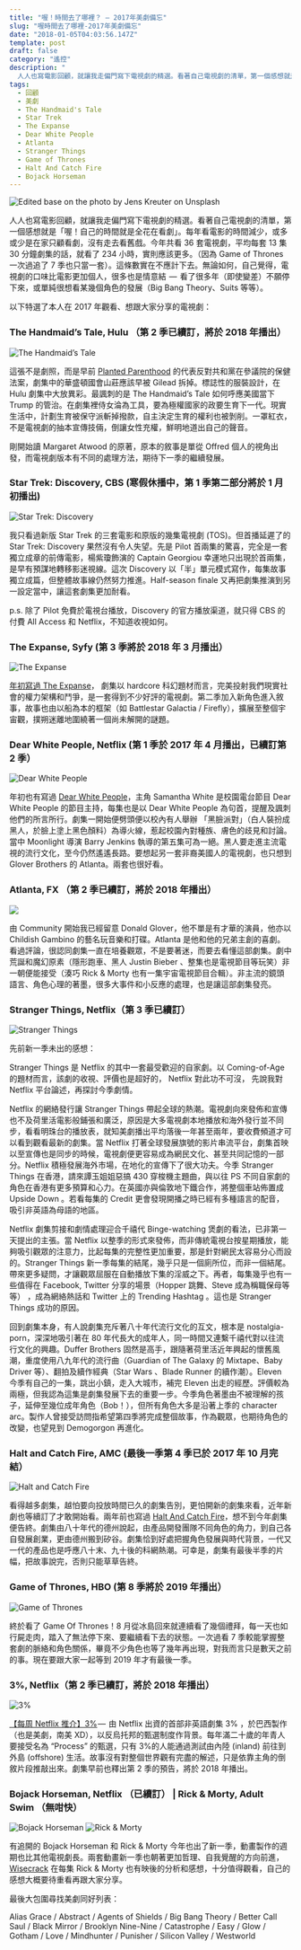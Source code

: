 ```yaml
---
title: "喔！時間去了哪裡？ — 2017年美劇備忘"
slug: "喔時間去了哪裡-2017年美劇備忘"
date: "2018-01-05T04:03:56.147Z"
template: post
draft: false
category: "遙控"
description: "
  人人也寫電影回顧，就讓我走偏門寫下電視劇的精選。看著自己電視劇的清單，第一個感想就是「喔！自己的時間就是全花在看劇」。每年看電影的時間減少，或多或少是在家只顧看劇，沒有走去看舊戲。今年共看36套電視劇，平均每套13集30分鐘劇集的話，就看了234小時，實則應該更多。"
tags:
  - 回顧
  - 美劇
  - The Handmaid's Tale
  - Star Trek
  - The Expanse
  - Dear White People
  - Atlanta
  - Stranger Things
  - Game of Thrones
  - Halt And Catch Fire
  - Bojack Horseman
---
```


![Edited base on the photo by [Jens Kreuter](https://unsplash.com/photos/ngMtsE5r9eI?utm_source=unsplash&utm_medium=referral&utm_content=creditCopyText) on [Unsplash](https://unsplash.com/?utm_source=unsplash&utm_medium=referral&utm_content=creditCopyText)](/media/1__OC1cUQdzW2__urWMw9oaoag.jpeg)

人人也寫電影回顧，就讓我走偏門寫下電視劇的精選。看著自己電視劇的清單，第一個感想就是「喔！自己的時間就是全花在看劇」。每年看電影的時間減少，或多或少是在家只顧看劇，沒有走去看舊戲。今年共看 36 套電視劇，平均每套 13 集 30 分鐘劇集的話，就看了 234 小時，實則應該更多。（因為 Game of Thrones 一次過追了 7 季也只當一套）。這條數實在不應計下去。無論如何，自己覺得，電視劇的口味比電影更加個人，很多也是情意結  —  看了很多年（即使變差）不願停下來，或單純很想看某幾個角色的發展（Big Bang Theory、Suits 等等）。

以下特選了本人在 2017 年觀看、想跟大家分享的電視劇：

### The Handmaid’s Tale, Hulu （第 2 季已續訂，將於 2018 年播出）

![The Handmaid’s Tale](/media/1__JxlUZ6ekKmZG5Goe5__pTIA.jpeg)

這張不是劇照，而是早前 [Planted Parenthood](http://www.goldderby.com/article/2017/the-handmaids-tale-protest-republican-health-care-bill-news-468025379/) 的代表反對共和黨在參議院的保健法案，劇集中的華盛頓國會山莊應該早被 Gilead 拆掉。標誌性的服裝設計，在 Hulu 劇集中大放異彩。最諷刺的是 The Handmaid’s Tale 如何呼應美國當下 Trump 的管治。在劇集裡侍女淪為工具，要為極權國家的政要生育下一代。現實生活中，計劃生育被保守派斬掉撥款，自主決定生育的權利也被剝削。一罩紅衣，不是電視劇的抽本宣傳技倆，倒讓女性充權，鮮明地道出自己的聲音。

剛開始讀 Margaret Atwood 的原著，原本的敘事是單從 Offred 個人的視角出發，而電視劇版本有不同的處理方法，期待下一季的繼續發展。

### Star Trek: Discovery, CBS (寒假休播中，第 1 季第二部分將於 1 月初播出)

![Star Trek: Discovery](/media/1__sCZ2__QxvwndVVJsQktLQdg.jpeg)

我只看過新版 Star Trek 的三套電影和原版的幾集電視劇 (TOS)。但首播延遲了的 Star Trek: Discovery 果然沒有令人失望。先是 Pilot 首兩集的驚喜，完全是一套獨立成章的前傳電影，楊紫瓊飾演的 Captain Georgiou 幸運地只出現於首兩集，是早有預謀地轉移影迷視線。這次 Discovery 以「半」單元模式寫作，每集故事獨立成篇，但整體故事線仍然努力推進。Half-season finale 又再把劇集推演到另一設定當中，讓這套劇集更加耐看。

p.s. 除了 Pilot 免費於電視台播放，Discovery 的官方播放渠道，就只得 CBS 的付費 All Access 和 Netflix，不知道收視如何。

### The Expanse, Syfy (第 3 季將於 2018 年 3 月播出）

![The Expanse](/media/1_7x3ipiXGiHQuCeEmod88yQ.jpeg)

[年初寫過 The Expanse](https://medium.com/desktop-of-samuel-wong/%E6%AF%8F%E5%91%A8-netflix-%E6%8E%A8%E4%BB%8B-the-expanse-22e441dc313)， 劇集以 hardcore 科幻題材而言，完美投射我們現實社會的權力架構和鬥爭，是一套得到不少好評的電視劇。第二季加入新角色進入敘事，故事也由以船為本的框架（如 Battlestar Galactia / Firefly），擴展至整個宇宙觀，撲朔迷離地圍繞著一個尚未解開的謎題。

### Dear White People, Netflix (第 1 季於 2017 年 4 月播出，已續訂第 2 季）

![Dear White People](/media/1__O0Xo6K7ZVNVFlGJHLArBvA.jpeg)

年初也有寫過 [Dear White People](https://medium.com/desktop-of-samuel-wong/%E6%AF%8F%E9%80%B1netflix-%E6%8E%A8%E4%BB%8B-dear-white-people-26614b010a7)，主角 Samantha White 是校園電台節目 Dear White People 的節目主持，每集也是以 Dear White People 為句首，提醒及諷刺他們的所言所行。劇集一開始便劈頭便以校內有人舉辦 「黑臉派對」（白人裝扮成黑人，於臉上塗上黑色顏料）為導火線，惹起校園內對種族、膚色的歧見和討論。當中 Moonlight 導演 Barry Jenkins 執導的第五集可為一絕。黑人要走進主流電視的流行文化，至今仍然遙遙長路。要想起另一套非裔美國人的電視劇，也只想到 Glover Brothers 的 Atlanta。兩套也很好看。

### Atlanta, FX （第 2 季已續訂，將於 2018 年播出）

![](/media/1__ufcWb6vxj92SXAOS1nPuTw.jpeg)

由 Community 開始我已經留意 Donald Glover，他不單是有才華的演員，他亦以 Childish Gambino 的藝名玩音樂和打碟。Atlanta 是他和他的兄弟主創的喜劇。看過評論，很認同劇集一直在培養觀眾，不是要著迷，而要去看懂這部劇集。劇中荒誕和魔幻原素（隱形跑車、黑人 Justin Bieber 、整集也是電視節目等玩笑）非一朝便能接受（湊巧 Rick & Morty 也有一集宇宙電視節目合輯）。非主流的鏡頭語言、角色心理的著墨，很多大事件和小反應的處理，也是讓這部劇集發亮。

### Stranger Things, Netflix（第 3 季已續訂）

![Stranger Things](/media/1__JEIx0v1DY1f0__TOKhN07Vg.jpeg)

先前新一季未出的感想：

Stranger Things 是 Netflix 的其中一套最受歡迎的自家劇。以 Coming-of-Age 的題材而言，該劇的收視、評價也是超好的， Netflix 對此功不可沒， 先說我對 Netflix 平台論述，再探討今季劇情。

Netflix 的網絡發行讓 Stranger Things 帶起全球的熱潮。電視劇向來發佈和宣傳也不及荷里活電影般鋪張和廣泛，原因是大多電視劇本地播放和海外發行並不同步，看看明珠台的播放表，就知美劇播出平均落後一年甚至兩年，要收費頻道才可以看到觀看最新的劇集。當 Netflix 打著全球發展旗號的影片串流平台，劇集首映以至宣傳也是同步的時候，電視劇便更容易成為網民文化、甚至共同記憶的一部分。Netflix 積極發展海外市場，在地化的宣傳下了很大功夫。今季 Stranger Things 在香港，請來譚玉姐姐惡搞 430 穿梭機主題曲，與以往 PS 不同自家劇的角色在香港有更多預算和心力。在英國亦與倫敦地下鐵合作，將整個車站佈置成 Upside Down 。若看每集的 Credit 更會發現開播之時已經有多種語言的配音，吸引非英語為母語的地區。

Netflix 劇集剪接和劇情處理迎合千禧代 Binge-watching 煲劇的看法，已非第一天提出的主張。當 Netflix 以整季的形式來發佈，而非傳統電視台按星期播放，能夠吸引觀眾的注意力，比起每集的完整性更加重要，那是針對網民太容易分心而設的。Stranger Things 新一季每集的結尾，幾乎只是一個廁所位，而非一個結尾。帶來更多疑問，才讓觀眾屈服在自動播放下集的淫威之下。再者，每集幾乎也有一些值得在 Facebook, Twitter 分享的場景（Hopper 跳舞、Steve 成為稱職保母等等） ，成為網絡熱話和 Twitter 上的 Trending Hashtag 。這也是 Stranger Things 成功的原因。

回到劇集本身，有人說劇集充斥著八十年代流行文化的互文，根本是 nostalgia-porn，深深地吸引著在 80 年代長大的成年人，同一時間又連繫千禧代對以往流行文化的興趣。Duffer Brothers 固然是高手，跟隨著荷里活近年興起的懷舊風潮，重度使用八九年代的流行曲（Guardian of The Galaxy 的 Mixtape、Baby Driver 等）、翻拍及續作經典（Star Wars 、Blade Runner 的續作潮）。Eleven 今季有自己的一集，跳出小鎮，走入大城市，補完 Eleven 出走的經歷。評價較為兩極，但我認為這集是劇集發展下去的重要一步。今季角色著墨由不被理解的孩子，延伸至幾位成年角色（Bob！），但所有角色大多是沿著上季的 character arc。製作人曾接受訪問指希望第四季將完成整個故事，作為觀眾，也期待角色的改變，也望見到 Demogorgon 再進化。

### Halt and Catch Fire, AMC (最後一季第 4 季已於 2017 年 10 月完結）

![Halt and Catch Fire](/media/1_V0m-BtmFsWomLAJ6Wxp0VA.jpeg)

看得越多劇集，越怕要向投放時間已久的劇集告別，更怕開新的劇集來看，近年新劇也等續訂了才敢開始看。兩年前也寫過 [Halt And Catch Fire](https://medium.com/desktop-of-samuel-wong/halt-and-catch-fire-ac290cf474e0)，想不到今年劇集便告終。劇集由八十年代的德州說起，由產品開發團隊不同角色的角力，到自己各自發展創業，更由德州搬到矽谷。劇集恰到好處把握角色發展與時代背景，一代又一代的產品也是呼應八十末、九十後的科網熱潮。可幸是，劇集有最後半季的片幅，把故事說完，否則只能草草告終。

### Game of Thrones, HBO (第 8 季將於 2019 年播出）

![Game of Thrones](/media/1_-8M42m8PA3yQfBlUbZE3gA.jpeg)

終於看了 Game Of Thrones！8 月從冰島回來就連續看了幾個禮拜，每一天也如行屍走肉，踏入了無法停下來、要繼續看下去的狀態。一次過看 7 季較能掌握整套劇的脈絡和角色關係，畢竟不少角色也等了幾年再出現，對我而言只是數天之前的事。現在要跟大家一起等到 2019 年才有最後一季。

### 3%, Netflix（第 2 季已續訂，將於 2018 年播出）

![3%](/media/1_yo5-t3mt2Sg5UbElW5nDBg.jpeg)

[【每周 Netflix 推介】3%](https://medium.com/@desktopofsamuel/%E6%AF%8F%E5%91%A8-netflix-%E6%8E%A8%E4%BB%8B-3-d6117553363f) —  由 Netflix 出資的首部非英語劇集 3% ，於巴西製作（也是美劇，南美 XD），以反烏托邦的甄選制度作背景。每年滿二十歲的年青人要接受名為 “Process” 的甄選，只有 3%的人能通過測試由內陸 (inland) 前往到外島 (offshore) 生活。故事沒有對整個世界觀有完盡的解述，只是依靠主角的倒敘片段推敲出來。劇集早前也釋出第 2 季的預告，將於 2018 年播出。

### Bojack Horseman, Netflix （已續訂） | Rick & Morty, Adult Swim （無咁快）

![Bojack Horseman](/media/1__k__AubZBr46kh39OHPUE4mQ.jpeg)
![Rick & Morty](/media/1__L4PofgRcRlO2__IZsYQtVew.png)

有追開的 Bojack Horseman 和 Rick & Morty 今年也出了新一季，動畫製作的週期也比其他電視劇長。兩套動畫新一季也朝著更加哲理、自我覺醒的方向前進，[Wisecrack](https://www.youtube.com/playlist?list=PLghL9V9QTN0h6LUzveyvWsglmSAi7EjPh) 在每集 Rick & Morty 也有映後的分析和感想，十分值得觀看，自己的感想大概要待重看再跟大家分享。

最後大包圍尋找美劇同好列表：

Alias Grace / Abstract / Agents of Shields / Big Bang Theory / Better Call Saul / Black Mirror / Brooklyn Nine-Nine / Catastrophe / Easy / Glow / Gotham / Love / Mindhunter / Punisher / Silicon Valley / Westworld
